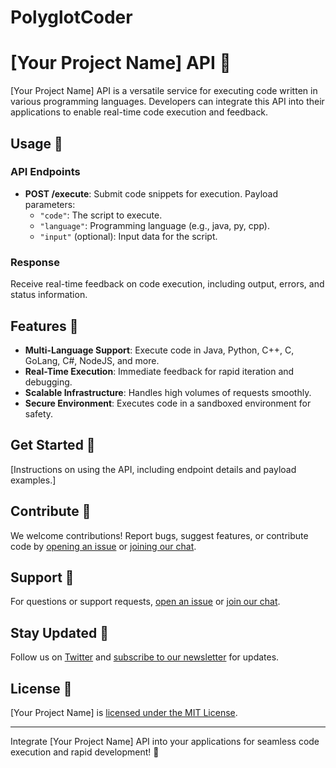# PolyglotCoder
# [Your Project Name] API 🚀

[Your Project Name] API is a versatile service for executing code written in various programming languages. Developers can integrate this API into their applications to enable real-time code execution and feedback.

## Usage 📝

### API Endpoints

- **POST /execute**: Submit code snippets for execution. Payload parameters:
  - `"code"`: The script to execute.
  - `"language"`: Programming language (e.g., java, py, cpp).
  - `"input"` (optional): Input data for the script.

### Response

Receive real-time feedback on code execution, including output, errors, and status information.

## Features 🔑

- **Multi-Language Support**: Execute code in Java, Python, C++, C, GoLang, C#, NodeJS, and more.
- **Real-Time Execution**: Immediate feedback for rapid iteration and debugging.
- **Scalable Infrastructure**: Handles high volumes of requests smoothly.
- **Secure Environment**: Executes code in a sandboxed environment for safety.

## Get Started 🚀

[Instructions on using the API, including endpoint details and payload examples.]

## Contribute 🤝

We welcome contributions! Report bugs, suggest features, or contribute code by [opening an issue](link-to-issues) or [joining our chat](link-to-chat).

## Support 💬

For questions or support requests, [open an issue](link-to-issues) or [join our chat](link-to-chat).

## Stay Updated 📩

Follow us on [Twitter](link-to-twitter) and [subscribe to our newsletter](link-to-newsletter) for updates.

## License 📝

[Your Project Name] is [licensed under the MIT License](link-to-license).

---

Integrate [Your Project Name] API into your applications for seamless code execution and rapid development! 🌟


